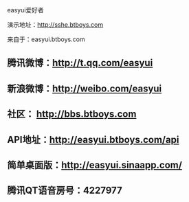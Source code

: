 easyui爱好者


演示地址：http://sshe.btboys.com

来自于：easyui.btboys.com

## 腾讯微博：http://t.qq.com/easyui ##

## 新浪微博：http://weibo.com/easyui ##

## 社区： http://bbs.btboys.com ##

## API地址：http://easyui.btboys.com/api ##

## 简单桌面版：http://easyui.sinaapp.com/ ##

## 腾讯QT语音房号：4227977 ##